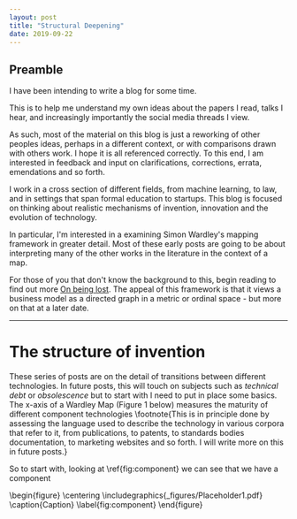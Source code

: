 ```yaml
---
layout: post
title: "Structural Deepening"
date: 2019-09-22
---
```


## Preamble

I have been intending to write a blog for some time.

This is to help me understand my own ideas about the papers I read, talks I hear, and increasingly importantly the social media threads I view. 

As such, most of the material on this blog is just a reworking of other peoples ideas, perhaps in a different context, or with comparisons drawn with others work. I hope it is all referenced correctly. To this end, I am interested in feedback and input on clarifications, corrections, errata, emendations and so forth. 

I work in a cross section of different fields, from machine learning, to law, and in settings that span formal education to startups. This blog is focused on thinking about realistic mechanisms of invention, innovation and the evolution of technology.   

In particular, I'm interested in a examining Simon Wardley's mapping framework in greater detail. Most of these early posts are going to be about interpreting many of the other works in the literature in the context of a map. 

For those of you that don't know the background to this, begin reading to find out more [On being lost](https://medium.com/wardleymaps/on-being-lost-2ef5f05eb1ec). The appeal of this framework is that it views a business model as a directed graph in a metric or ordinal space - but more on that at a later date. 

---

# The structure of invention

These series of posts are on the detail of transitions between different technologies. In future posts, this will touch on subjects such as *technical debt* or *obsolescence* but to start with I need to put in place some basics. 
The x-axis of a Wardley Map (Figure 1 below) measures the maturity of different component technologies \footnote{This is in principle done by assessing the language used to describe the technology in various corpora that refer to it, from publications, to patents, to standards bodies documentation, to marketing websites and so forth. I will write more on this in future posts.}

So to start with, looking at \ref{fig:component} we can see that we have a component 



\begin{figure}
    \centering
    \includegraphics{_figures/Placeholder1.pdf}
    \caption{Caption}
    \label{fig:component}
\end{figure}

